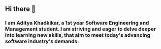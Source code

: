 ## Hi there 👋
### I am Aditya Khadkikar, a 1st year Software Engineering and Management student. I am striving and eager to delve deeper into learning new skills, that aim to meet today's advancing software industry's demands.

<!--
**adityak714/adityak714** is a ✨ _special_ ✨ repository because its `README.md` (this file) appears on your GitHub profile.

Here are some ideas to get you started:

- 🔭 I’m currently working on ...
- 🌱 I’m currently learning ...
- 👯 I’m looking to collaborate on ...
- 🤔 I’m looking for help with ...
- 💬 Ask me about ...
- 📫 How to reach me: ...
- 😄 Pronouns: ...
- ⚡ Fun fact: ...
-->

